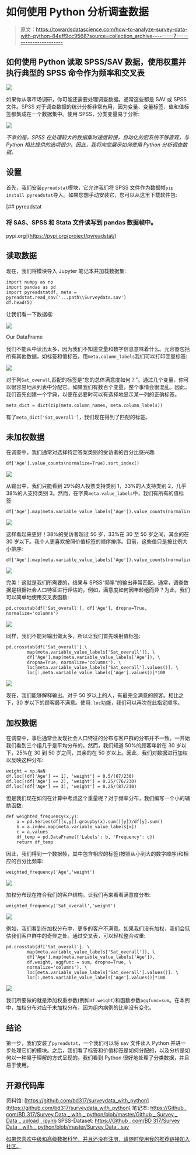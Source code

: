 # 如何使用 Python 分析调查数据

> 原文：<https://towardsdatascience.com/how-to-analyze-survey-data-with-python-84eff9cc9568?source=collection_archive---------7----------------------->

## 如何使用 Python 读取 SPSS/SAV 数据，使用权重并执行典型的 SPSS 命令作为频率和交叉表

![](img/70abf57c5f029d795079316151743078.png)

如果你从事市场调研，你可能还需要处理调查数据。通常这些都是 SAV 或 SPSS 文件。SPSS 对于调查数据的统计分析非常有用，因为变量、变量标签、值和值标签都集成在一个数据集中。使用 SPSS，分类变量易于分析:

![](img/b05263d54b14581f98f429ce97d7a4c3.png)

*不幸的是，SPSS 在处理较大的数据集时速度较慢，自动化的宏系统不够直观，与 Python 相比提供的选项很少。因此，我将向您展示如何使用 Python 分析调查数据。*

## 设置

首先，我们安装`pyreadstat`模块，它允许我们将 SPSS 文件作为数据帧`pip install pyreadstat`导入。如果您想手动安装它，您可以从这里下载软件包:

[](https://pypi.org/project/pyreadstat/) [## pyreadstat

### 将 SAS、SPSS 和 Stata 文件读写到 pandas 数据帧中。

pypi.org](https://pypi.org/project/pyreadstat/) 

## 读取数据

现在，我们将模块导入 Jupyter 笔记本并加载数据集:

```
import numpy as np
import pandas as pd
import pyreadstatdf, meta = pyreadstat.read_sav('...path\\Surveydata.sav')
df.head(5)
```

让我们看一下数据框:

![](img/7838234b49c5f3bb2c17b2956e0341c3.png)

Our DataFrame

我们不能从中读出太多，因为我们不知道变量和数字信息意味着什么。元容器包括所有其他数据，如标签和值标签。用`meta.column_labels`我们可以打印变量标签:

![](img/eeb02a6746bf89b2f4780f026d224940.png)

对于列`Sat_overall`,匹配的标签是“您的总体满意度如何？”。通过几个变量，你可以很容易地从列表中分配它。如果我们有数百个变量，整个事情会很混乱。因此，我们首先创建一个字典，以便在必要时可以有选择地显示某一列的正确标签。

```
meta_dict = dict(zip(meta.column_names, meta.column_labels))
```

有了`meta_dict['Sat_overall']`，我们现在得到了匹配的标签。

## 未加权数据

在调查中，我们通常对选择特定答案类别的受访者的百分比感兴趣:

```
df['Age'].value_counts(normalize=True).sort_index()
```

![](img/0e9edeb80523417598fd4d27205a25c9.png)

从输出中，我们只能看到 29%的人投票支持类别 1，33%的人支持类别 2，几乎 38%的人支持类别 3。然而，在字典`meta.value_labels`中，我们有所有的值标签:

```
df['Age'].map(meta.variable_value_labels['Age']).value_counts(normalize=True)
```

![](img/820036b59d7124e42624060ecc52932c.png)

这样看起来更好！38%的受访者超过 50 岁，33%在 30 至 50 岁之间，其余的在 30 岁以下。我个人更喜欢按照价值标签的顺序排序。目前，这些值只是按比例大小排序:

```
df['Age'].map(meta.variable_value_labels['Age']).value_counts(normalize=True).loc[meta.variable_value_labels['Age'].values()]
```

![](img/575a005461343683b538bb7984fe47f2.png)

完美！这就是我们所需要的，结果与 SPSS“频率”的输出非常匹配。通常，调查数据是根据社会人口特征进行评估的。例如，满意度如何因年龄组而异？为此，我们可以简单地使用交叉表函数:

```
pd.crosstab(df['Sat_overall'], df['Age'], dropna=True, normalize='columns')
```

![](img/7bfadda365597f3f36705138a10c9abd.png)

同样，我们不能对输出做太多，所以让我们首先映射值标签:

```
pd.crosstab(df['Sat_overall'].\
        map(meta.variable_value_labels['Sat_overall']), \
        df['Age'].map(meta.variable_value_labels['Age']), \
        dropna=True, normalize='columns'). \
        loc[meta.variable_value_labels['Sat_overall'].values()]. \
        loc[:,meta.variable_value_labels['Age'].values()]*100
```

![](img/4eacf339a0ecfba9232a3dc09122598e.png)

现在，我们能够解释输出。对于 50 岁以上的人，有最完全满意的顾客。相比之下，30 岁以下的顾客最不满意。使用`.loc`功能，我们可以再次在此指定顺序。

## 加权数据

在调查中，事后通常会发现社会人口特征的分布与客户群的分布并不一致。一开始我们看到三个组几乎是平均分布的。然而，我们知道 50%的顾客年龄在 30 岁以下，25%在 30 到 50 岁之间，其余的在 50 岁以上。因此，我们对数据进行加权以反映这种分布:

```
weight = np.NaN
df.loc[(df['Age'] == 1), 'weight'] = 0.5/(67/230)
df.loc[(df['Age'] == 2), 'weight'] = 0.25/(76/230)
df.loc[(df['Age'] == 3), 'weight'] = 0.25/(87/230)
```

但是我们现在如何在计算中考虑这个重量呢？对于频率分布，我们编写一个小的辅助函数:

```
def weighted_frequency(x,y):
    a = pd.Series(df[[x,y]].groupby(x).sum()[y])/df[y].sum()
    b = a.index.map(meta.variable_value_labels[x])
    c = a.values
    df_temp = pd.DataFrame({'Labels': b, 'Frequency': c})
    return df_temp
```

因此，我们得到一个数据帧，其中包含相应的标签(按照从小到大的数字顺序)和相应的百分比频率:

```
weighted_frequency('Age','weight')
```

![](img/8a432d818c857bbce80f12d0d242be12.png)

加权分布现在符合我们的客户结构。让我们再来看看满意度分布:

```
weighted_frequency('Sat_overall','weight')
```

![](img/8f9db2e2612480f5c3c649c0753f33b1.png)

例如，我们看到在加权分布中，更多的客户不满意。如果我们没有加权，我们会低估我们客户群中的奇怪之处。通过交叉表，可以轻松整合权重:

```
pd.crosstab(df['Sat_overall']. \
        map(meta.variable_value_labels['Sat_overall']), \
        df['Age'].map(meta.variable_value_labels['Age']), 
        df.weight, aggfunc = sum, dropna=True, \
        normalize='columns'). \
        loc[meta.variable_value_labels['Sat_overall'].values()]. \
        loc[:,meta.variable_value_labels['Age'].values()]*100
```

![](img/a797d8e2f324ec9efd17b2f977061324.png)

我们所要做的就是添加权重参数(例如`df.weight`)和函数参数`aggfunc=sum`。在本例中，加权分布对应于未加权分布，因为组内病例的比率没有变化。

## 结论

第一步，我们安装了`pyreadstat`，一个我们可以将 sav 文件读入 Python 并进一步处理它们的模块。之后，我们看了标签和价值标签是如何分配的，以及分析是如何以一种易于理解的方式呈现的。我们看到 Python 很好地处理了分类数据，并且易于使用。

## 开源代码库

资料馆:
[https://github.com/bd317/surveydata_with_python](https://github.com/bd317/surveydata_with_python)
笔记本:
[https://Github . com/BD 317/Survey Data _ with _ python/blob/master/Github _ Survey _ Data _ upload . ipynb](https://github.com/bd317/surveydata_with_python/blob/master/Github_Survey_Data_Upload.ipynb)
SPSS-Dataset:
[https://Github . com/BD 317/Survey Data _ with _ python/blob/master/Survey Data . sav](https://github.com/bd317/surveydata_with_python/blob/master/Surveydata.sav)

[如果您喜欢中级和高级数据科学，并且还没有注册，请随时使用我的推荐链接加入社区。](https://medium.com/@droste.benedikt/membership)